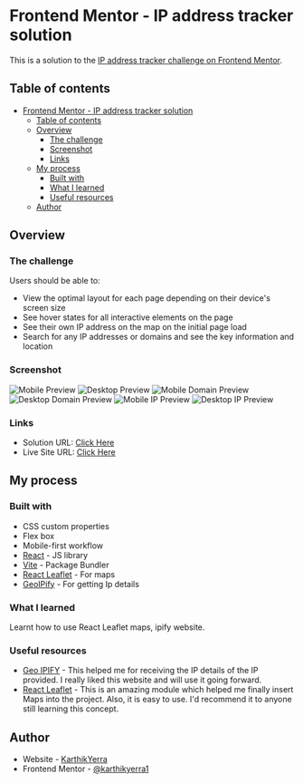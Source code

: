 # Frontend Mentor - IP address tracker solution

This is a solution to the [IP address tracker challenge on Frontend Mentor](https://www.frontendmentor.io/challenges/ip-address-tracker-I8-0yYAH0).

## Table of contents

- [Frontend Mentor - IP address tracker solution](#frontend-mentor---ip-address-tracker-solution)
  - [Table of contents](#table-of-contents)
  - [Overview](#overview)
    - [The challenge](#the-challenge)
    - [Screenshot](#screenshot)
    - [Links](#links)
  - [My process](#my-process)
    - [Built with](#built-with)
    - [What I learned](#what-i-learned)
    - [Useful resources](#useful-resources)
  - [Author](#author)

## Overview

### The challenge

Users should be able to:

- View the optimal layout for each page depending on their device's screen size
- See hover states for all interactive elements on the page
- See their own IP address on the map on the initial page load
- Search for any IP addresses or domains and see the key information and location

### Screenshot

![Mobile Preview](./src/screenshots/mobile-preview.png)
![Desktop Preview](./src/screenshots/desktop-preview.png)
![Mobile Domain Preview](./src/screenshots/mobile-domain-preview.png)
![Desktop Domain Preview](./src/screenshots/desktop-domain-preview.png)
![Mobile IP Preview](./src/screenshots/mobile-ip-preview.png)
![Desktop IP Preview](./src/screenshots/desktop-ip-preview.png)


### Links

- Solution URL: [Click Here](https://github.com/KarthikYerra1/ip-address-tracker/)
- Live Site URL: [Click Here](https://karthikyerra1.github.io/ip-address-tracker/)

## My process

### Built with

- CSS custom properties
- Flex box
- Mobile-first workflow
- [React](https://reactjs.org/) - JS library
- [Vite](https://vite.dev/) - Package Bundler
- [React Leaflet](https://react-leaflet.js.org/) - For maps
- [GeoIPify](https://geo.ipify.org/) - For getting Ip details


### What I learned

Learnt how to use React Leaflet maps, ipify website.


### Useful resources

- [Geo IPIFY](https://geo.ipify.org/) - This helped me for receiving the IP details of the IP provided. I really liked this website and will use it going forward.
- [React Leaflet](https://react-leaflet.js.org/) - This is an amazing module which helped me finally insert Maps into the project. Also, it is easy to use. I'd recommend it to anyone still learning this concept.


## Author

- Website - [KarthikYerra]()
- Frontend Mentor - [@karthikyerra1](https://www.frontendmentor.io/profile/karthikyerra1)

